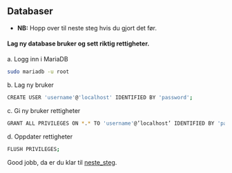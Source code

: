 ## Databaser


* **NB:** Hopp over til neste steg hvis du gjort det før.


#### Lag ny database bruker og sett riktig rettigheter.
a.  Logg inn i MariaDB
```bash
sudo mariadb -u root
```

b.  Lag ny bruker
```bash
CREATE USER 'username'@'localhost' IDENTIFIED BY 'password';
```

c. Gi ny bruker rettigheter
```bash
GRANT ALL PRIVILEGES ON *.* TO 'username'@’localhost’ IDENTIFIED BY 'password';
```

d. Oppdater rettigheter
```bash
FLUSH PRIVILEGES;
```


Good jobb, da er du klar til [neste_steg](/Telefonkatalog/README_FIRST.md).